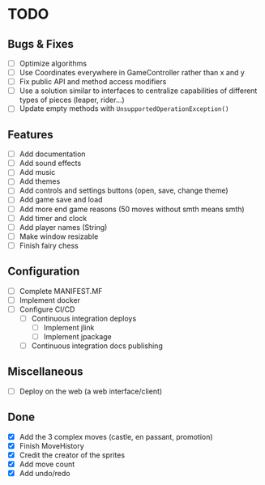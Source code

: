 # TODO

## Bugs & Fixes

- [ ] Optimize algorithms
- [ ] Use Coordinates everywhere in GameController rather than x and y
- [ ] Fix public API and method access modifiers
- [ ] Use a solution similar to interfaces to centralize capabilities of different types of pieces (leaper, rider...)
- [ ] Update empty methods with `UnsupportedOperationException()`

## Features

- [ ] Add documentation
- [ ] Add sound effects
- [ ] Add music
- [ ] Add themes
- [ ] Add controls and settings buttons (open, save, change theme)
- [ ] Add game save and load
- [ ] Add more end game reasons (50 moves without smth means smth)
- [ ] Add timer and clock
- [ ] Add player names (String)
- [ ] Make window resizable
- [ ] Finish fairy chess

## Configuration

- [ ] Complete MANIFEST.MF
- [ ] Implement docker
- [ ] Configure CI/CD
  - [ ] Continuous integration deploys
    - [ ] Implement jlink
    - [ ] Implement jpackage
  - [ ] Continuous integration docs publishing

## Miscellaneous

- [ ] Deploy on the web (a web interface/client)

## Done

- [x] Add the 3 complex moves (castle, en passant, promotion)
- [x] Finish MoveHistory
- [x] Credit the creator of the sprites
- [x] Add move count
- [x] Add undo/redo
